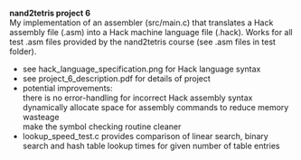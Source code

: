**nand2tetris project 6**   
My implementation of an assembler (src/main.c) that translates a Hack assembly file (.asm) into a Hack machine language file (.hack). Works for all test .asm files provided by the nand2tetris course (see .asm files in test folder). 
  
- see hack_language_specification.png for Hack language syntax
- see project_6_description.pdf for details of project 
- potential improvements:  
  there is no error-handling for incorrect Hack assembly syntax   
  dynamically allocate space for assembly commands to reduce memory wasteage   
  make the symbol checking routine cleaner  
- lookup_speed_test.c provides comparison of linear search, binary search and hash table lookup times for given number of table entries 
